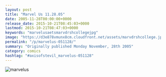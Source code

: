 ```yaml
---
layout: post
title: "Marvel Us 11.28.05"
date: 2005-11-28T00:00:00+0000
release_date: 2015-10-21T08:45:03+0000
lastmod: 2015-10-21T08:47:03+0000
keywords: "marvelusaetsmarvdrshcollegejpg"
image: "https://d3e878vmunx8cm.cloudfront.net/assets/marvdrshcollege.jpg"
permalink: "/p/marvelus-051128/"
summary: "Originally published Monday November, 28th 2005"
category: comics
hashtag: "#axisofstevil_marvelus-051128"
---
```


![marvelus](https://d3e878vmunx8cm.cloudfront.net/assets/marvdrshcollege.jpg)
